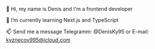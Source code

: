  👋 Hi, my name is Denis and I'm a frontend developer

 🌱 I’m currently learning Next.js and TypeScript

 📫 Send me a message Telegramm: @DenisKy95 or E-mail: kyznecov995@icloud.com

<!---
KuznecovDenis/KuznecovDenis is a ✨ special ✨ repository because its `README.md` (this file) appears on your GitHub profile.
You can click the Preview link to take a look at your changes.
--->
